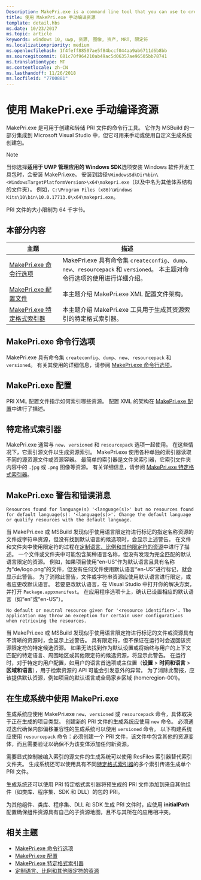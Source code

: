 ```yaml
---
Description: MakePri.exe is a command line tool that you can use to create and dump PRI files. It is integrated as part of MSBuild within Microsoft Visual Studio, but it could be useful to you for creating packages manually or with a custom build system.
title: 使用 MakePri.exe 手动编译资源
template: detail.hbs
ms.date: 10/23/2017
ms.topic: article
keywords: windows 10, uwp, 资源, 图像, 资产, MRT, 限定符
ms.localizationpriority: medium
ms.openlocfilehash: 1f4feff88507ae5f84bccf044aa9ab6711d6b8bb
ms.sourcegitcommit: 681c70f964210ab49ac5d06357ae96505bb78741
ms.translationtype: MT
ms.contentlocale: zh-CN
ms.lasthandoff: 11/26/2018
ms.locfileid: "7700881"
---
```

# <a name="compile-resources-manually-with-makepriexe"></a>使用 MakePri.exe 手动编译资源

MakePri.exe 是可用于创建和转储 PRI 文件的命令行工具。 它作为 MSBuild 的一部分集成到 Microsoft Visual Studio 中，但它可用来手动或使用自定义生成系统创建包。

> [!NOTE]
> 当你选择**适用于 UWP 管理应用的 Windows SDK**选项安装 Windows 软件开发工具包时，会安装 MakePri.exe。 安装到路径`%WindowsSdkDir%bin\<WindowsTargetPlatformVersion>\x64\makepri.exe`（以及中名为其他体系结构的文件夹）。 例如，`C:\Program Files (x86)\Windows Kits\10\bin\10.0.17713.0\x64\makepri.exe`。

PRI 文件的大小限制为 64 千字节。

## <a name="in-this-section"></a>本部分内容
|主题|描述|
|-|-|
| [MakePri.exe 命令行选项](makepri-exe-command-options.md) | MakePri.exe 具有命令集 `createconfig`、`dump`、`new`、`resourcepack` 和 `versioned`。 本主题对命令行选项的使用进行详细介绍。 |
| [MakePri.exe 配置文件](makepri-exe-configuration.md) | 本主题介绍 MakePri.exe XML 配置文件架构。 |
| [MakePri.exe 特定格式索引器](makepri-exe-format-specific-indexers.md) | 本主题介绍 MakePri.exe 工具用于生成其资源索引的特定格式索引器。 |

## <a name="makepriexe-command-line-options"></a>MakePri.exe 命令行选项

MakePri.exe 具有命令集 `createconfig`、`dump`、`new`、`resourcepack` 和 `versioned`。 有关其使用的详细信息，请参阅 [MakePri.exe 命令行选项](makepri-exe-command-options.md)。

## <a name="makepriexe-configuration"></a>MakePri.exe 配置

PRI XML 配置文件指示如何索引哪些资源。 配置 XML 的架构在 [MakePri.exe 配置](makepri-exe-configuration.md)中进行了描述。

## <a name="format-specific-indexers"></a>特定格式索引器

MakePri.exe 通常与 `new`、`versioned` 和 `resourcepack` 选项一起使用。 在这些情况下，它索引源文件以生成资源索引。 MakePri.exe 使用各种单独的索引器读取不同的源资源文件或资源容器。 最简单的索引器是文件夹索引器，它索引文件夹内容中的 `.jpg` 或 `.png` 图像等资源。 有关详细信息，请参阅 [MakePri.exe 特定格式索引器](makepri-exe-format-specific-indexers.md)。

## <a name="makepriexe-warnings-and-error-messages"></a>MakePri.exe 警告和错误消息

```
Resources found for language(s) '<language(s)>' but no resources found for default language(s): '<language(s)>'. Change the default language or qualify resources with the default language.
```

当 MakePri.exe 或 MSBuild 发现似乎使用语言限定符进行标记的指定名称资源的文件或字符串资源，但没有找到默认语言的候选项时，会显示上述警告。 在文件和文件夹中使用限定符的过程在[定制语言、比例和其他限定符的资源](tailor-resources-lang-scale-contrast.md)中进行了描述。 一个文件或文件夹中可能包含某种语言名称，但没有发现为完全匹配的默认语言限定的资源。 例如，如果项目使用“en-US”作为默认语言且具有名称为“de/logo.png”的文件，但没有任何文件使用默认语言“en-US”进行标记，就会显示此警告。 为了消除此警告，文件或字符串资源应使用默认语言进行限定，或者应更改默认语言。 若要更改默认语言，在 Visual Studio 中打开你的解决方案，并打开 `Package.appxmanifest`。 在应用程序选项卡上，确认已设置相应的默认语言（如“en”或“en-US”）。

```
No default or neutral resource given for '<resource identifier>'. The application may throw an exception for certain user configurations when retrieving the resources.
```

当 MakePri.exe 或 MSBuild 发现似乎使用语言限定符进行标记的文件或资源具有不清晰的资源时，会显示上述警告。 具有限定符，但不保证在运行时会返回该资源限定符的特定候选资源。 如果无法找到作为默认设置或将始终与用户的上下文匹配的特定语言、周围地区或其他限定符的候选资源，将显示此警告。 在运行时，对于特定的用户配置，如用户的语言首选项或主位置（**设置** > **时间和语言** > **区域和语言**），用于检索资源的 API 可能会引发意外的异常。 为了消除此警报，应该提供默认资源，例如项目的默认语言或全局家乡区域 (homeregion-001)。

## <a name="using-makepriexe-in-a-build-system"></a>在生成系统中使用 MakePri.exe

生成系统应使用 MakePri.exe `new`、`versioned` 或 `resourcepack` 命令，具体取决于正在生成的项目类型。 创建新的 PRI 文件的生成系统应使用 `new` 命令。 必须通过迭代确保内部偏移兼容性的生成系统可以使用 `versioned` 命令。 以下构建系统应使用 `resourcepack` 命令：必须创建一个 PRI 文件，该文件中包含其他的资源变体，而且需要验证以确保不为该变体添加任何新资源。

需要显式控制被编入索引的源文件的生成系统可以使用 ResFiles 索引器替代索引文件夹。 生成系统还可以使用具有不同[特定格式索引器](makepri-exe-format-specific-indexers.md)的多个索引传递生成单个 PRI 文件。

生成系统还可以使用 PRI 特定格式索引器将预生成的 PRI 文件添加到来自其他组件（如类库、程序集、SDK 和 DLL）的包的 PRI。

为其他组件、类库、程序集、DLL 和 SDK 生成 PRI 文件时，应使用 **initialPath** 配置确保组件资源具有自己的子资源地图，且不与其所在的应用相冲突。

## <a name="related-topics"></a>相关主题
* [MakePri.exe 命令行选项](makepri-exe-command-options.md)
* [MakePri.exe 配置](makepri-exe-configuration.md)
* [MakePri.exe 特定格式索引器](makepri-exe-format-specific-indexers.md)
* [定制语言、比例和其他限定符的资源](tailor-resources-lang-scale-contrast.md)
